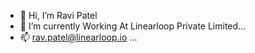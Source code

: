 - 👋 Hi, I’m Ravi Patel
- 🌱 I’m currently Working At Linearloop Private Limited...
- 📫 rav.patel@linearloop.io ...

<!---
rv-linearloop/rv-linearloop is a ✨ special ✨ repository because its `README.md` (this file) appears on your GitHub profile.
You can click the Preview link to take a look at your changes.
--->
